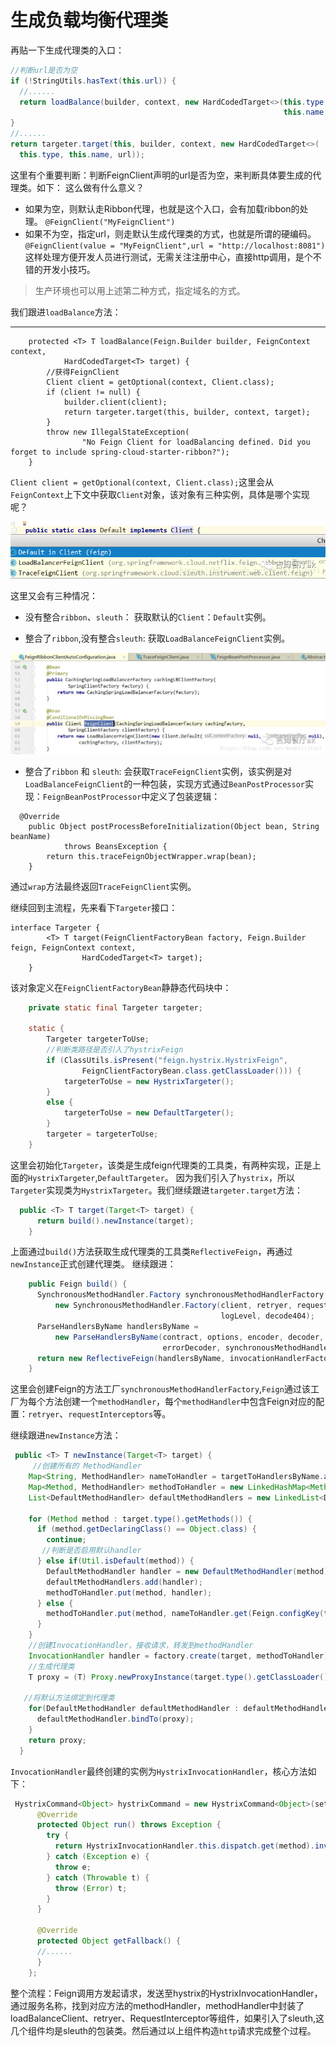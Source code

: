 # 生成负载均衡代理类

再贴一下生成代理类的入口：

```java
//判断url是否为空 
if (!StringUtils.hasText(this.url)) {
  //......
  return loadBalance(builder, context, new HardCodedTarget<>(this.type,
                                                             this.name, url));
}
//......
return targeter.target(this, builder, context, new HardCodedTarget<>(
  this.type, this.name, url));
```

这里有个重要判断：判断FeignClient声明的url是否为空，来判断具体要生成的代理类。如下：
这么做有什么意义？

- 如果为空，则默认走Ribbon代理，也就是这个入口，会有加载ribbon的处理。
  `@FeignClient("MyFeignClient")`
- 如果不为空，指定url，则走默认生成代理类的方式，也就是所谓的硬编码。
  `@FeignClient(value = "MyFeignClient",url = "http://localhost:8081")`
  这样处理方便开发人员进行测试，无需关注注册中心，直接http调用，是个不错的开发小技巧。

> 生产环境也可以用上述第二种方式，指定域名的方式。

我们跟进`loadBalance`方法：

------

```
    protected <T> T loadBalance(Feign.Builder builder, FeignContext context,
            HardCodedTarget<T> target) {
        //获得FeignClient
        Client client = getOptional(context, Client.class);
        if (client != null) {
            builder.client(client);
            return targeter.target(this, builder, context, target);
        }
        throw new IllegalStateException(
                "No Feign Client for loadBalancing defined. Did you forget to include spring-cloud-starter-ribbon?");
    }
```

`Client client = getOptional(context, Client.class);`这里会从`FeignContext`上下文中获取`Client`对象，该对象有三种实例，具体是哪个实现呢？

![image-20201011135835597](../../../assets/image-20201011135835597.png)

这里又会有三种情况：

- 没有整合`ribbon`、`sleuth`：
  获取默认的`Client`：`Default`实例。

- 整合了`ribbon`,没有整合`sleuth`:
  获取`LoadBalanceFeignClient`实例。

![image-20201011135919541](../../../assets/image-20201011135919541.png)

- 整合了`ribbon` 和 `sleuth`:
  会获取`TraceFeignClient`实例，该实例是对`LoadBalanceFeignClient`的一种包装，实现方式通过`BeanPostProcessor`实现：`FeignBeanPostProcessor`中定义了包装逻辑：

```
  @Override
    public Object postProcessBeforeInitialization(Object bean, String beanName)
            throws BeansException {
        return this.traceFeignObjectWrapper.wrap(bean);
    }
```

通过`wrap`方法最终返回`TraceFeignClient`实例。

继续回到主流程，先来看下`Targeter`接口：

```
interface Targeter {
        <T> T target(FeignClientFactoryBean factory, Feign.Builder feign, FeignContext context,
                HardCodedTarget<T> target);
    }
```

该对象定义在`FeignClientFactoryBean`静静态代码块中：

```java
    private static final Targeter targeter;

    static {
        Targeter targeterToUse;
        //判断类路径是否引入了hystrixFeign
        if (ClassUtils.isPresent("feign.hystrix.HystrixFeign",
                FeignClientFactoryBean.class.getClassLoader())) {
            targeterToUse = new HystrixTargeter();
        }
        else {
            targeterToUse = new DefaultTargeter();
        }
        targeter = targeterToUse;
    }
```

这里会初始化`Targeter`，该类是生成feign代理类的工具类，有两种实现，正是上面的`HystrixTargeter`,`DefaultTargeter`。
因为我们引入了`hystrix`，所以`Targeter`实现类为`HystrixTargeter`。我们继续跟进`targeter.target`方法：

```java
  public <T> T target(Target<T> target) {
      return build().newInstance(target);
    }
```

上面通过`build()`方法获取生成代理类的工具类`ReflectiveFeign`，再通过`newInstance`正式创建代理类。
继续跟进：

```java
    public Feign build() {
      SynchronousMethodHandler.Factory synchronousMethodHandlerFactory =
          new SynchronousMethodHandler.Factory(client, retryer, requestInterceptors, logger,
                                               logLevel, decode404);
      ParseHandlersByName handlersByName =
          new ParseHandlersByName(contract, options, encoder, decoder,
                                  errorDecoder, synchronousMethodHandlerFactory);
      return new ReflectiveFeign(handlersByName, invocationHandlerFactory);
    }
```

这里会创建Feign的方法工厂`synchronousMethodHandlerFactory`,`Feign`通过该工厂为每个方法创建一个`methodHandler`，每个`methodHandler`中包含Feign对应的配置：`retryer`、`requestInterceptors`等。

继续跟进`newInstance`方法：

```java
 public <T> T newInstance(Target<T> target) {
     //创建所有的 MethodHandler
    Map<String, MethodHandler> nameToHandler = targetToHandlersByName.apply(target);
    Map<Method, MethodHandler> methodToHandler = new LinkedHashMap<Method, MethodHandler>();
    List<DefaultMethodHandler> defaultMethodHandlers = new LinkedList<DefaultMethodHandler>();

    for (Method method : target.type().getMethods()) {
      if (method.getDeclaringClass() == Object.class) {
        continue;
       //判断是否启用默认handler
      } else if(Util.isDefault(method)) {
        DefaultMethodHandler handler = new DefaultMethodHandler(method);
        defaultMethodHandlers.add(handler);
        methodToHandler.put(method, handler);
      } else {
        methodToHandler.put(method, nameToHandler.get(Feign.configKey(target.type(), method)));
      }
    }
    //创建InvocationHandler，接收请求，转发到methodHandler
    InvocationHandler handler = factory.create(target, methodToHandler);
    //生成代理类
    T proxy = (T) Proxy.newProxyInstance(target.type().getClassLoader(), new Class<?>[]{target.type()}, handler);

   //将默认方法绑定到代理类
    for(DefaultMethodHandler defaultMethodHandler : defaultMethodHandlers) {
      defaultMethodHandler.bindTo(proxy);
    }
    return proxy;
  }
```

`InvocationHandler`最终创建的实例为`HystrixInvocationHandler`，核心方法如下：

```java
 HystrixCommand<Object> hystrixCommand = new HystrixCommand<Object>(setter) {
      @Override
      protected Object run() throws Exception {
        try {
          return HystrixInvocationHandler.this.dispatch.get(method).invoke(args);
        } catch (Exception e) {
          throw e;
        } catch (Throwable t) {
          throw (Error) t;
        }
      }

      @Override
      protected Object getFallback() {
      //......
      }
    };
```

整个流程：Feign调用方发起请求，发送至hystrix的HystrixInvocationHandler，通过服务名称，找到对应方法的methodHandler，methodHandler中封装了loadBalanceClient、retryer、RequestInterceptor等组件，如果引入了sleuth,这几个组件均是sleuth的包装类。然后通过以上组件构造`http`请求完成整个过程。